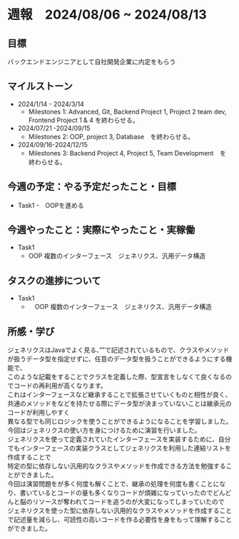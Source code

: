 # 週報　2024/08/06 ~ 2024/08/13
## 目標   
バックエンドエンジニアとして自社開発企業に内定をもらう

## マイルストーン
- 2024/1/14 - 2024/3/14
  - Milestones 1: Advanced, Git, Backend Project 1, Project 2 team dev, Frontend Project 1 & 4 を終わらせる。
- 2024/07/21 -2024/09/15
  - Milestones 2: OOP, project 3, Database　を終わらせる。
- 2024/09/16-2024/12/15
  - Milestones 3: Backend Project 4, Project 5, Team Development　を終わらせる。
   
## 今週の予定：やる予定だったこと・目標
  - Task1
    -　OOPを進める
    
## 今週やったこと：実際にやったこと・実稼働
- Task1
  - OOP 複数のインターフェース　ジェネリクス、汎用データ構造

## タスクの進捗について
- Task1
  - 　OOP 複数のインターフェース　ジェネリクス、汎用データ構造

## 所感・学び
ジェネリクスはJavaでよく見る、”<E>”で記述されているもので、クラスやメソッドが扱うデータ型を指定せずに、任意のデータ型を扱うことができるようにする機能で、  
このような記載をすることでクラスを定義した際、型宣言をしなくて良くなるのでコードの再利用が高くなります。  
これはインターフェースなど継承することで拡張させていくものと相性が良く、共通のメソッドをなどを持たせる際にデータ型が決まっていないことは継承元のコードが利用しやすく  
異なる型でも同じロジックを使うことができるようになることを学習しました。
今回はジェネリクスの使い方を身につけるために演習を行いました。  
ジェネリクスを使って定義されていたインターフェースを実装するために、自分でもインターフェースの実装クラスとしてジェネリクスを利用した連結リストを作成することで  
特定の型に依存しない汎用的なクラスやメソッドを作成できる方法を勉強することができました。  
今回は演習問題をが多く何度も解くことで、継承の処理を何度も書くことになり、書いているとコードの量も多くなりコードが煩雑になっていったのでどんどんと脳のリソースが奪われてコードを追うのが大変になってしまっていたので
ジェネリクスを使った型に依存しない汎用的なクラスやメソッドを作成することで記述量を減らし、可読性の高いコードを作る必要性を身をもって理解することができました。
